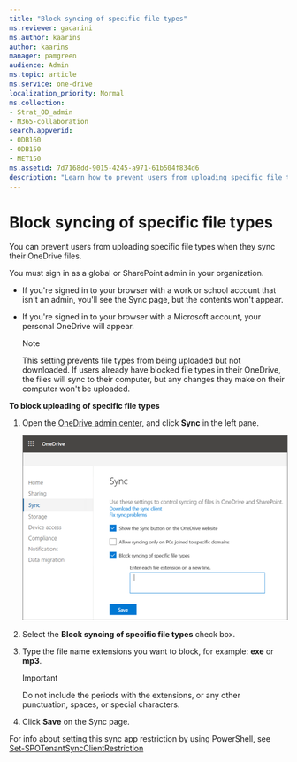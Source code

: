 ```yaml
---
title: "Block syncing of specific file types"
ms.reviewer: gacarini
ms.author: kaarins
author: kaarins
manager: pamgreen
audience: Admin
ms.topic: article
ms.service: one-drive
localization_priority: Normal
ms.collection: 
- Strat_OD_admin
- M365-collaboration
search.appverid:
- ODB160
- ODB150
- MET150
ms.assetid: 7d7168dd-9015-4245-a971-61b504f834d6
description: "Learn how to prevent users from uploading specific file types using the OneDrive admin center."
---
```


# Block syncing of specific file types

You can prevent users from uploading specific file types when they sync their OneDrive files.

You must sign in as a global or SharePoint admin in your organization.

- If you're signed in to your browser with a work or school account that isn't an admin, you'll see the Sync page, but the contents won't appear.
- If you're signed in to your browser with a Microsoft account, your personal OneDrive will appear.

   > [!NOTE]
   > This setting prevents file types from being uploaded but not downloaded. If users already have blocked file types in their OneDrive, the files will sync to their computer, but any changes they make on their computer won't be uploaded.
  
 **To block uploading of specific file types**
  
1. Open the [OneDrive admin center](https://admin.onedrive.com), and click **Sync** in the left pane.

    ![The Sync page of the OneDrive admin center](media/od-admin-sync.png)
  
2. Select the **Block syncing of specific file types** check box.

3. Type the file name extensions you want to block, for example: **exe** or **mp3**.

    > [!IMPORTANT]
    > Do not include the periods with the extensions, or any other punctuation, spaces, or special characters.
  
4. Click **Save** on the Sync page.

For info about setting this sync app restriction by using PowerShell, see [Set-SPOTenantSyncClientRestriction](/powershell/module/sharepoint-online/set-spotenantsyncclientrestriction)

